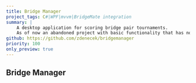 ```yaml
---
title: Bridge Manager
project_tags: C#|WPF|mvvm|BridgeMate integration
summary: |
    A desktop application for scoring bridge pair tournaments.
    As of now an abandoned project with basic functionality that has not been tested yet.
github: https://github.com/zdenecek/bridgemanager
priority: 100
only_preview: true
---
```


## Bridge Manager


